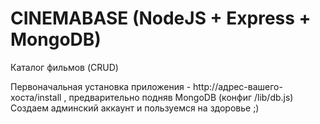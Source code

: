 # CINEMABASE (NodeJS + Express + MongoDB)
Каталог фильмов (CRUD)

Первоначальная установка приложения - http://адрес-вашего-хоста/install , предварительно подняв MongoDB (конфиг /lib/db.js)
Создаем админский аккаунт и пользуемся на здоровье ;)
